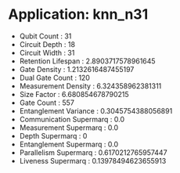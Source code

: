 # Application: knn_n31
- Qubit Count : 31
- Circuit Depth : 18
- Circuit Width : 31
- Retention Lifespan : 2.8903717578961645
- Gate Density : 1.2132616487455197
- Dual Gate Count : 120
- Measurement Density : 6.324358962381311
- Size Factor : 6.680854678790215
- Gate Count : 557
- Entanglement Variance : 0.3045754388056891
- Communication Supermarq : 0.0
- Measurement Supermarq : 0.0
- Depth Supermarq : 0
- Entanglement Supermarq : 0.0
- Parallelism Supermarq : 0.6170212765957447
- Liveness Supermarq : 0.13978494623655913
